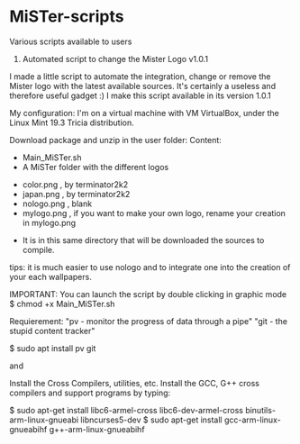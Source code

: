 # MiSTer-scripts
Various scripts available to users

1) Automated script to change the Mister Logo v1.0.1

I made a little script to automate the integration, change or remove the Mister logo with the latest available sources.
It's certainly a useless and therefore useful gadget :)
I make this script available in its version 1.0.1

My configuration:
I'm on a virtual machine with VM VirtualBox, under the Linux Mint 19.3 Tricia distribution.

Download package and unzip in the user folder:
Content:
* Main_MiSTer.sh
* A MiSTer folder with the different logos
 - color.png , by terminator2k2
 - japan.png , by terminator2k2
 - nologo.png , blank
 - mylogo.png ,  if you want to make your own logo, rename your creation in mylogo.png
* It is in this same directory that will be downloaded the sources to compile.

tips: it is much easier to use nologo and to integrate one into the creation of your each wallpapers.

IMPORTANT:
You can launch the script by double clicking in graphic mode
$ chmod +x Main_MiSTer.sh

Requierement:
"pv - monitor the progress of data through a pipe"
"git - the stupid content tracker"

$ sudo apt install pv git

and 

Install the Cross Compilers, utilities, etc.
Install the GCC, G++ cross compilers and support programs by typing:

$ sudo apt-get install libc6-armel-cross libc6-dev-armel-cross binutils-arm-linux-gnueabi libncurses5-dev
$ sudo apt-get install gcc-arm-linux-gnueabihf g++-arm-linux-gnueabihf
